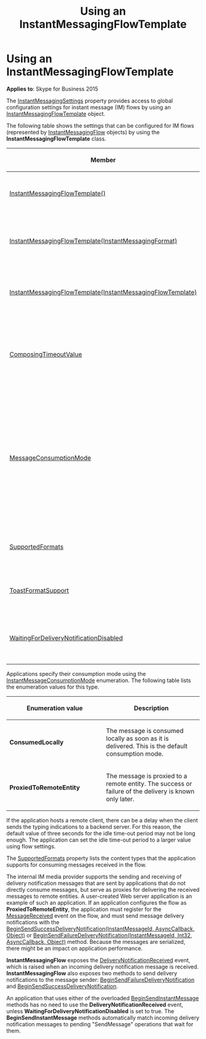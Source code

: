 ﻿---
description: Learn how to use the InstantMessagingFlowTemplate object to provide access to global configuration settings for IM flows.
title: Using an InstantMessagingFlowTemplate
TOCTitle: Using an InstantMessagingFlowTemplate
ms:assetid: 742acc0f-282c-4c39-b37f-cd371d3b84d9
ms:mtpsurl: https://msdn.microsoft.com/library/Dn466056(v=office.16)
ms:contentKeyID: 65239961
ms.date: 07/27/2015
mtps_version: v=office.16
---

# Using an InstantMessagingFlowTemplate

**Applies to**: Skype for Business 2015

The [InstantMessagingSettings](/dotnet/api/microsoft.rtc.collaboration.collaborationplatform.instantmessagingsettings) property provides access to global configuration settings for instant message (IM) flows by using an [InstantMessagingFlowTemplate](/dotnet/api/microsoft.rtc.collaboration.instantmessagingflowtemplate) object.

The following table shows the settings that can be configured for IM flows (represented by [InstantMessagingFlow](/dotnet/api/microsoft.rtc.collaboration.instantmessagingflow) objects) by using the **InstantMessagingFlowTemplate** class.

<table>
<colgroup>
<col style="width: 50%" />
<col style="width: 50%" />
</colgroup>
<thead>
<tr class="header">
<th><p>Member</p></th>
<th><p>Description</p></th>
</tr>
</thead>
<tbody>
<tr class="odd">
<td><p><a href="/dotnet/api/microsoft.rtc.collaboration.instantmessagingflowtemplate.-ctor">InstantMessagingFlowTemplate()</a></p></td>
<td><p>Constructor. Create a new instance of the <strong>InstantMessagingFlowTemplate</strong> class.</p>
<p>InstantMessagingFlowTemplate()</p></td>
</tr>
<tr class="even">
<td><p><a href="/dotnet/api/microsoft.rtc.collaboration.instantmessagingflowtemplate.-ctor">InstantMessagingFlowTemplate(InstantMessagingFormat)</a></p></td>
<td><p>Constructor. Create a new instance of the <strong>InstantMessagingFlowTemplate</strong> class, specifying the formats that can be used.</p>
<p>InstantMessagingFlowTemplate(InstantMessagingFormat)</p></td>
</tr>
<tr class="odd">
<td><p><a href="/dotnet/api/microsoft.rtc.collaboration.instantmessagingflowtemplate.-ctor">InstantMessagingFlowTemplate(InstantMessagingFlowTemplate)</a></p></td>
<td><p>Constructor. Create a new instance of the <strong>InstantMessagingFlowTemplate</strong> class, using values from the specified flow template.</p>
<p>InstantMessagingFlowTemplate(InstantMessagingFlowTemplate)</p></td>
</tr>
<tr class="even">
<td><p><a href="/dotnet/api/microsoft.rtc.collaboration.instantmessagingflowtemplate.composingtimeoutvalue">ComposingTimeoutValue</a></p></td>
<td><p>Property. Gets or sets the value (in seconds) for composing time-out.</p>
<p>This property is used to control the default value used for all instant messaging flows. The default value is 3 seconds, and the maximum value is 30 seconds.</p>
<p>int ComposingTimeoutValue {get; set;}</p></td>
</tr>
<tr class="odd">
<td><p><a href="/dotnet/api/microsoft.rtc.collaboration.instantmessagingflowtemplate.messageconsumptionmode">MessageConsumptionMode</a></p></td>
<td><p>Property. Gets or sets the value that an application can use to indicate how it intends to handle instant messages.</p>
<p>The incoming messages are handled accordingly. If the application consumes messages locally, incoming messages are automatically acknowledged with a 200 response code. If the application proxies the messages, the incoming messages are automatically acknowledged with a 202 response code (if the remote supports message delivery notifications) or if the response is delayed. The application is responsible for sending a delivery notification later for every message received. The default value is <a href="/dotnet/api/microsoft.rtc.collaboration.instantmessageconsumptionmode">InstantMessageConsumptionMode</a>.<strong>ConsumedLocally</strong>.</p>
<p>InstantMessageConsumptionMode MessageConsumptionMode {get; set;}</p></td>
</tr>
<tr class="even">
<td><p><a href="/dotnet/api/microsoft.rtc.collaboration.instantmessagingflowtemplate.supportedformats">SupportedFormats</a></p></td>
<td><p>Property. Gets the value that indicates the consumption mode of the application.</p>
<p></p>
<p>InstantMessagingFormat SupportedFormats {get; set;}</p></td>
</tr>
<tr class="odd">
<td><p><a href="/dotnet/api/microsoft.rtc.collaboration.instantmessagingflowtemplate.toastformatsupport">ToastFormatSupport</a></p></td>
<td><p>Property. Gets or sets the toast format support value, a value of the <a href="/dotnet/api/microsoft.rtc.collaboration.capabilitysupport">CapabilitySupport</a> enumeration.</p>
<p>CapabilitySupport ToastFormatSupport {get; set;}</p></td>
</tr>
<tr class="even">
<td><p><a href="/dotnet/api/microsoft.rtc.collaboration.instantmessagingflowtemplate.waitingfordeliverynotificationdisabled">WaitingForDeliveryNotificationDisabled</a></p></td>
<td><p>Property. Gets or sets the value that controls whether the <a href="/dotnet/api/microsoft.rtc.collaboration.instantmessagingflow.beginsendinstantmessage">BeginSendInstantMessage</a> operation will wait for delivery notifications before completion.</p>
<p>bool WaitingForDeliveryNotificationDisabled {get; set;}</p></td>
</tr>
</tbody>
</table>


Applications specify their consumption mode using the [InstantMessageConsumptionMode](/dotnet/api/microsoft.rtc.collaboration.instantmessageconsumptionmode) enumeration. The following table lists the enumeration values for this type.

<table>
<colgroup>
<col style="width: 50%" />
<col style="width: 50%" />
</colgroup>
<thead>
<tr class="header">
<th><p>Enumeration value</p></th>
<th><p>Description</p></th>
</tr>
</thead>
<tbody>
<tr class="odd">
<td><p><strong>ConsumedLocally</strong></p></td>
<td><p>The message is consumed locally as soon as it is delivered. This is the default consumption mode.</p></td>
</tr>
<tr class="even">
<td><p><strong>ProxiedToRemoteEntity</strong></p></td>
<td><p>The message is proxied to a remote entity. The success or failure of the delivery is known only later.</p></td>
</tr>
</tbody>
</table>


If the application hosts a remote client, there can be a delay when the client sends the typing indications to a backend server. For this reason, the default value of three seconds for the idle time-out period may not be long enough. The application can set the idle time-out period to a larger value using flow settings.

The [SupportedFormats](/dotnet/api/microsoft.rtc.collaboration.instantmessagingflowtemplate.supportedformats) property lists the content types that the application supports for consuming messages received in the flow.

The internal IM media provider supports the sending and receiving of delivery notification messages that are sent by applications that do not directly consume messages, but serve as proxies for delivering the received messages to remote entities. A user-created Web server application is an example of such an application. If an application configures the flow as **ProxiedToRemoteEntity**, the application must register for the [MessageReceived](/dotnet/api/microsoft.rtc.collaboration.instantmessagingflow.messagereceived) event on the flow, and must send message delivery notifications with the [BeginSendSuccessDeliveryNotification(InstantMessageId, AsyncCallback, Object)](/dotnet/api/microsoft.rtc.collaboration.instantmessagingflow.beginsendsuccessdeliverynotification) or [BeginSendFailureDeliveryNotification(InstantMessageId, Int32, AsyncCallback, Object)](/dotnet/api/microsoft.rtc.collaboration.instantmessagingflow.beginsendfailuredeliverynotification) method. Because the messages are serialized, there might be an impact on application performance.

**InstantMessagingFlow** exposes the [DeliveryNotificationReceived](/dotnet/api/microsoft.rtc.collaboration.instantmessagingflow.deliverynotificationreceived) event, which is raised when an incoming delivery notification message is received. **InstantMessagingFlow** also exposes two methods to send delivery notifications to the message sender: [BeginSendFailureDeliveryNotification](/dotnet/api/microsoft.rtc.collaboration.instantmessagingflow.beginsendfailuredeliverynotification) and [BeginSendSuccessDeliveryNotification](/dotnet/api/microsoft.rtc.collaboration.instantmessagingflow.beginsendsuccessdeliverynotification).

An application that uses either of the overloaded [BeginSendInstantMessage](/dotnet/api/microsoft.rtc.collaboration.instantmessagingflow.beginsendinstantmessage) methods has no need to use the **DeliveryNotificationReceived** event, unless **WaitingForDeliveryNotificationDisabled** is set to true. The **BeginSendInstantMessage** methods automatically match incoming delivery notification messages to pending "SendMessage" operations that wait for them.

